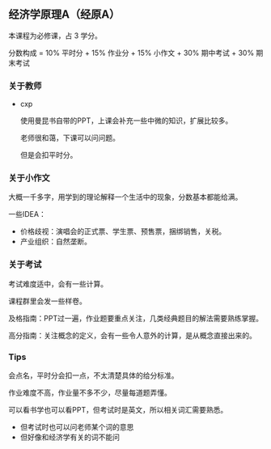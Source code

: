 ## 经济学原理A（经原A）

本课程为必修课，占 3 学分。

分数构成 = 10% 平时分 + 15% 作业分 + 15% 小作文 + 30% 期中考试 + 30% 期末考试

### 关于教师

- cxp

	使用曼昆书自带的PPT，上课会补充一些中微的知识，扩展比较多。
	
	老师很和蔼，下课可以问问题。
	
	但是会扣平时分。

### 关于小作文

大概一千多字，用学到的理论解释一个生活中的现象，分数基本都能给满。

一些IDEA：

- 价格歧视：演唱会的正式票、学生票、预售票，捆绑销售，关税。
- 产业组织：自然垄断。

### 关于考试

考试难度适中，会有一些计算。

课程群里会发一些样卷。

及格指南：PPT过一遍，作业题要重点关注，几类经典题目的解法需要熟练掌握。

高分指南：关注概念的定义，会有一些令人意外的计算，是从概念直接出来的。

### Tips

会点名，平时分会扣一点，不太清楚具体的给分标准。

作业难度不高，作业量不多不少，尽量每道题弄懂。

可以看书学也可以看PPT，但考试时是英文，所以相关词汇需要熟悉。

- 但考试时也可以问老师某个词的意思
- 但好像和经济学有关的词不能问


